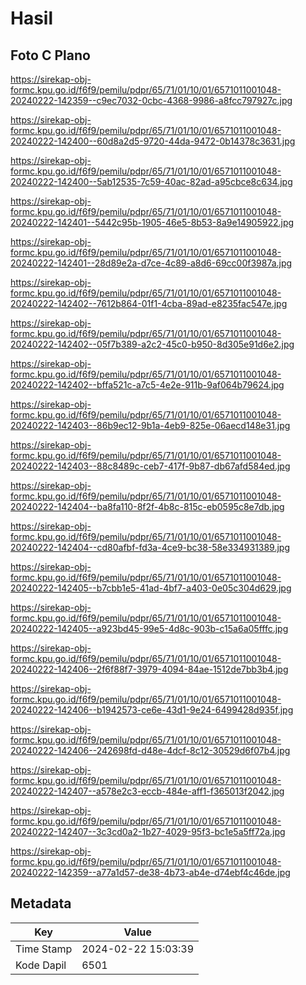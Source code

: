 # Hasil

## Foto C Plano

https://sirekap-obj-formc.kpu.go.id/f6f9/pemilu/pdpr/65/71/01/10/01/6571011001048-20240222-142359--c9ec7032-0cbc-4368-9986-a8fcc797927c.jpg

https://sirekap-obj-formc.kpu.go.id/f6f9/pemilu/pdpr/65/71/01/10/01/6571011001048-20240222-142400--60d8a2d5-9720-44da-9472-0b14378c3631.jpg

https://sirekap-obj-formc.kpu.go.id/f6f9/pemilu/pdpr/65/71/01/10/01/6571011001048-20240222-142400--5ab12535-7c59-40ac-82ad-a95cbce8c634.jpg

https://sirekap-obj-formc.kpu.go.id/f6f9/pemilu/pdpr/65/71/01/10/01/6571011001048-20240222-142401--5442c95b-1905-46e5-8b53-8a9e14905922.jpg

https://sirekap-obj-formc.kpu.go.id/f6f9/pemilu/pdpr/65/71/01/10/01/6571011001048-20240222-142401--28d89e2a-d7ce-4c89-a8d6-69cc00f3987a.jpg

https://sirekap-obj-formc.kpu.go.id/f6f9/pemilu/pdpr/65/71/01/10/01/6571011001048-20240222-142402--7612b864-01f1-4cba-89ad-e8235fac547e.jpg

https://sirekap-obj-formc.kpu.go.id/f6f9/pemilu/pdpr/65/71/01/10/01/6571011001048-20240222-142402--05f7b389-a2c2-45c0-b950-8d305e91d6e2.jpg

https://sirekap-obj-formc.kpu.go.id/f6f9/pemilu/pdpr/65/71/01/10/01/6571011001048-20240222-142402--bffa521c-a7c5-4e2e-911b-9af064b79624.jpg

https://sirekap-obj-formc.kpu.go.id/f6f9/pemilu/pdpr/65/71/01/10/01/6571011001048-20240222-142403--86b9ec12-9b1a-4eb9-825e-06aecd148e31.jpg

https://sirekap-obj-formc.kpu.go.id/f6f9/pemilu/pdpr/65/71/01/10/01/6571011001048-20240222-142403--88c8489c-ceb7-417f-9b87-db67afd584ed.jpg

https://sirekap-obj-formc.kpu.go.id/f6f9/pemilu/pdpr/65/71/01/10/01/6571011001048-20240222-142404--ba8fa110-8f2f-4b8c-815c-eb0595c8e7db.jpg

https://sirekap-obj-formc.kpu.go.id/f6f9/pemilu/pdpr/65/71/01/10/01/6571011001048-20240222-142404--cd80afbf-fd3a-4ce9-bc38-58e334931389.jpg

https://sirekap-obj-formc.kpu.go.id/f6f9/pemilu/pdpr/65/71/01/10/01/6571011001048-20240222-142405--b7cbb1e5-41ad-4bf7-a403-0e05c304d629.jpg

https://sirekap-obj-formc.kpu.go.id/f6f9/pemilu/pdpr/65/71/01/10/01/6571011001048-20240222-142405--a923bd45-99e5-4d8c-903b-c15a6a05fffc.jpg

https://sirekap-obj-formc.kpu.go.id/f6f9/pemilu/pdpr/65/71/01/10/01/6571011001048-20240222-142406--2f6f88f7-3979-4094-84ae-1512de7bb3b4.jpg

https://sirekap-obj-formc.kpu.go.id/f6f9/pemilu/pdpr/65/71/01/10/01/6571011001048-20240222-142406--b1942573-ce6e-43d1-9e24-6499428d935f.jpg

https://sirekap-obj-formc.kpu.go.id/f6f9/pemilu/pdpr/65/71/01/10/01/6571011001048-20240222-142406--242698fd-d48e-4dcf-8c12-30529d6f07b4.jpg

https://sirekap-obj-formc.kpu.go.id/f6f9/pemilu/pdpr/65/71/01/10/01/6571011001048-20240222-142407--a578e2c3-eccb-484e-aff1-f365013f2042.jpg

https://sirekap-obj-formc.kpu.go.id/f6f9/pemilu/pdpr/65/71/01/10/01/6571011001048-20240222-142407--3c3cd0a2-1b27-4029-95f3-bc1e5a5ff72a.jpg

https://sirekap-obj-formc.kpu.go.id/f6f9/pemilu/pdpr/65/71/01/10/01/6571011001048-20240222-142359--a77a1d57-de38-4b73-ab4e-d74ebf4c46de.jpg


## Metadata

| Key        | Value               |
| ---------- | ------------------- |
| Time Stamp | 2024-02-22 15:03:39 |
| Kode Dapil | 6501                |



